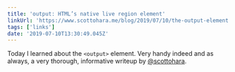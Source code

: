 ```yaml
---
title: 'output: HTML’s native live region element'
linkUrl: 'https://www.scottohara.me/blog/2019/07/10/the-output-element.html'
tags: ['links'] 
date: '2019-07-10T13:30:49.045Z'
---
```

Today I learned about the `<output>` element. Very handy indeed and as always, a very thorough, informative writeup by [@scottohara](//twitter.com/scottohara).
